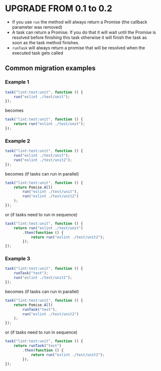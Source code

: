 UPGRADE FROM 0.1 to 0.2
=======================

* If you use `run` the method will always return a Promise (the callback parameter was removed)
* A task can return a Promise. If you do that it will wait until the Promise is resolved before 
  finishing this task otherwise it will finish the task as soon as the task method finishes.
* `runTask` will always return a promise that will be resolved when the executed task gets called

Common migration examples
-------------------------

### Example 1

```javascript
task("lint:test:unit", function () {
    run("eslint ./test/unit");
});
```

becomes

```javascript
task("lint:test:unit", function () {
    return run("eslint ./test/unit");
});
```

### Example 2

```javascript
task("lint:test:unit", function () {
    run("eslint ./test/unit");
    run("eslint ./test/unit2");
});
```

becomes (if tasks can run in parallel)

```javascript
task("lint:test:unit", function () {
    return Pomise.All(
        run("eslint ./test/unit"),
        run("eslint ./test/unit2")
    );
});
```

or (if tasks need to run in sequence)

```javascript
task("lint:test:unit", function () {
    return run("eslint ./test/unit")
        .then(function () {
            return run("eslint ./test/unit2");  
        });
});
```

### Example 3

```javascript
task("lint:test:unit", function () {
    runTask("test");
    run("eslint ./test/unit2");
});
```

becomes (if tasks can run in parallel)

```javascript
task("lint:test:unit", function () {
    return Pomise.All(
        runTask("test"),
        run("eslint ./test/unit2")
    );
});
```

or (if tasks need to run in sequence)

```javascript
task("lint:test:unit", function () {
    return runTask("test")
        .then(function () {
            return run("eslint ./test/unit2");  
        });
});
```
